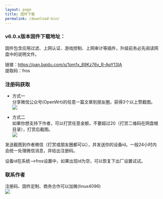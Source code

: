 ```yaml
---
layout: page
title: 固件下载
permalink: /download-bin/
---
```


### v6.0.x版本固件下载地址：

固件包含应用过滤、上网认证、游戏控制、上网审计等插件，升级前务必先阅读网盘中的说明文件。  

链接：https://pan.baidu.com/s/1qm1x_89Kz76y_R-ApY13IA   
提取码：fros   

### 注册码获取

- 方式一  
分享微信公众号(OpenWrt)的任意一篇文章到朋友圈，获得3个以上赞截图。  
![](https://gitee.com/destan19/picture/raw/master/picgo/qrcode-openwrt.jpg)  

- 方式二  
如果你想支持下作者，可以打赏任意金额，不要超过20（打赏二维码在网盘根目录），打赏后截图。  
![](https://gitee.com/destan19/picture/raw/master/picgo/202111111359022.png)  

发送截图到作者微信（打赏或朋友圈都可以），并发送你的设备id。一般24小时内会统一处理微信消息，并给出注册码。  

设备id在系统-->fros设置中，如果出现id为空，可以恢复下出厂设置试试。  

### 联系作者
注册码、固件定制、商务合作可以加微(linux4096)  
![](https://gitee.com/destan19/picture/raw/master/picgo/202111191421030.png)



